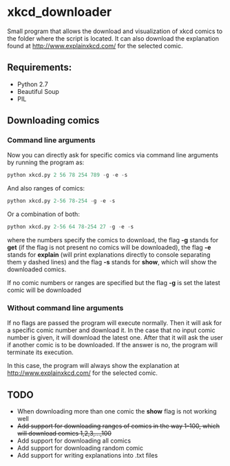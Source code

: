 # xkcd_downloader
Small program that allows the download and visualization of xkcd comics to the folder where the script is located. It can also download the explanation found at http://www.explainxkcd.com/ for the selected comic.

## Requirements:
- Python 2.7
- Beautiful Soup
- PIL

## Downloading comics

### Command line arguments
Now you can directly ask for specific comics via command line arguments by running the program as:

```python
python xkcd.py 2 56 78 254 789 -g -e -s
``` 
And also ranges of comics:

```python
python xkcd.py 2-56 78-254 -g -e -s
``` 
Or a combination of both:

```python
python xkcd.py 2-56 64 78-254 27 -g -e -s
``` 

where the numbers specify the comics to download, the flag **-g** stands for **get** (if the flag is not present no comics will be downloaded), the flag **-e** stands for **explain** (will print explanations directly to console separating them y dashed lines) and the flag **-s** stands for **show**, which will show the downloaded comics.

If no comic numbers or ranges are specified but the flag **-g** is set the latest comic will be downloaded

### Without command line arguments
If no flags are passed the program will execute normally. Then it will ask for a specific comic number and download it. In the case that no input comic number is given, it will download the latest one. After that it will ask the user if another comic is to be downloaded. If the answer is no, the program will terminate its execution. 

In this case, the program will always show the explanation at http://www.explainxkcd.com/ for the selected comic.

## TODO
- When downloading more than one comic the **show** flag is not working well
- ~~Add support for downloading ranges of comics in the way 1-100, which will download comics 1,2,3,...,100~~
- Add support for downloading all comics
- Add support for downloading random comic
- Add support for writing explanations into .txt files

